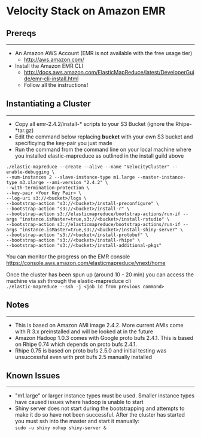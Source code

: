 # Velocity Stack on Amazon EMR #
## Prereqs ##
*****
*   An Amazon AWS Account (EMR is not available with the free usage tier)  
    *   http://aws.amazon.com/  
*   Install the Amazon EMR CLI  
    *   http://docs.aws.amazon.com/ElasticMapReduce/latest/DeveloperGuide/emr-cli-install.html  
    *   Follow all the instructions!

## Instantiating a Cluster ##
*****
* Copy all emr-2.4.2/install-* scripts to your S3 Bucket (ignore the Rhipe-*tar.gz)  
* Edit the command below replacing **bucket** with your own S3 bucket and specificying the key-pair you just made  
* Run the command from the command line on your local machine where you installed elastic-mapreduce as outlined in the install guild above  
  
````
./elastic-mapreduce --create --alive --name "VelocityCluster" --enable-debugging \
--num-instances 2 --slave-instance-type m1.large --master-instance-type m3.xlarge --ami-version "2.4.2" \
--with-termination-protection \
--key-pair <Your Key Pair> \
--log-uri s3://<bucket>/logs \
--bootstrap-action "s3://<bucket>/install-preconfigure" \
--bootstrap-action "s3://<bucket>/install-r" \
--bootstrap-action s3://elasticmapreduce/bootstrap-actions/run-if --args "instance.isMaster=true,s3://<bucket>/install-rstudio" \
--bootstrap-action s3://elasticmapreduce/bootstrap-actions/run-if --args "instance.isMaster=true,s3://<bucket>/install-shiny-server" \
--bootstrap-action "s3://<bucket>/install-protobuf" \
--bootstrap-action "s3://<bucket>/install-rhipe" \
--bootstrap-action "s3://<bucket>/install-additional-pkgs"  
````

You can monitor the progress on the EMR console  
https://console.aws.amazon.com/elasticmapreduce/vnext/home
  
Once the cluster has been spun up (around 10 - 20 min) you can access the machine via ssh through the elastic-mapreduce cli  
`./elastic-mapreduce --ssh -j <job id from previous command>`  
## Notes ##
*****
*   This is based on Amazon AMI image 2.4.2.  More current AMIs come with R 3.x preinstalled and will be looked at in the future
*   Amazon Hadoop 1.0.3 comes with Google proto bufs 2.4.1.  This is based on Rhipe 0.74 which depends on proto bufs 2.4.1.  
*   Rhipe 0.75 is based on proto bufs 2.5.0 and initial testing was unsuccessful even with prot bufs 2.5 manually installed

## Known Issues ##
*****
*   "m1.large" or larger instance types must be used.  Smaller instance types have caused issues where hadoop is unable to start
*   Shiny server does not start during the bootstrapping and attempts to make it do so have not been successful.  After the cluster has started you must ssh into the master and start it manually:  
    `sudo -u shiny nohup shiny-server &`